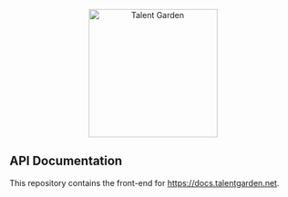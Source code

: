 <p align="center">
  <img src="https://s3-eu-west-1.amazonaws.com/tag-public-assets/images/logo/logo.png" alt="Talent Garden" width="226">
  <br>


API Documentation
------------
This repository contains the front-end for https://docs.talentgarden.net.
